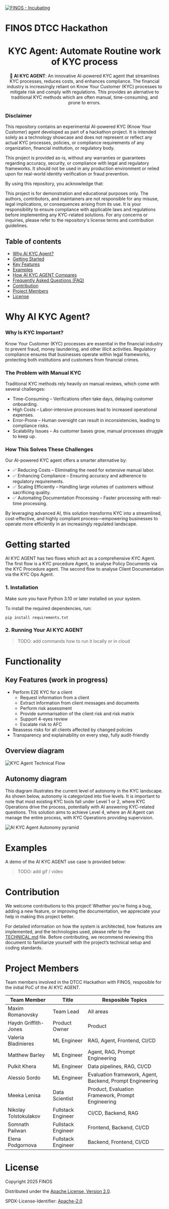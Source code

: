 [![FINOS - Incubating](https://cdn.jsdelivr.net/gh/finos/contrib-toolbox@master/images/badge-incubating.svg)](https://finosfoundation.atlassian.net/wiki/display/FINOS/Incubating)

# FINOS DTCC Hackathon 


<div align="center">

# **KYC Agent: Automate Routine work of KYC process**

🔎 **AI KYC AGENT**: An innovative AI-powered KYC agent that streamlines KYC processes, reduces costs, and enhances compliance. The financial industry is increasingly reliant on Know Your Customer (KYC) processes to mitigate risk and comply with regulations. This provides an alernative to traditional KYC methods which are often manual, time-consuming, and prone to errors. 

</div>

### Disclaimer

This repository contains an experimental AI-powered KYC (Know Your Customer) agent developed as part of a hackathon project. It is intended solely as a technology showcase and does not represent or reflect any actual KYC processes, policies, or compliance requirements of any organization, financial institution, or regulatory body.

This project is provided as-is, without any warranties or guarantees regarding accuracy, security, or compliance with legal and regulatory frameworks. It should not be used in any production environment or relied upon for real-world identity verification or fraud prevention.

By using this repository, you acknowledge that:

This project is for demonstration and educational purposes only.
The authors, contributors, and maintainers are not responsible for any misuse, legal implications, or consequences arising from its use.
It is your responsibility to ensure compliance with applicable laws and regulations before implementing any KYC-related solutions.
For any concerns or inquiries, please refer to the repository's license terms and contribution guidelines.


## Table of contents 

- [Why AI KYC Agent?](#why-ai-kyc-agent)
- [Getting Started](#getting-started)
- [Key Features](#key-features)
- [Examples](#examples)
- [How AI KYC AGENT Compares](#how-ai-kyc-agent-compares)
- [Frequently Asked Questions (FAQ)](#faq)
- [Contribution](#contribution)
- [Project Members](#project-members)
- [License](#license)

# Why AI KYC Agent?

### Why Is KYC Important?
Know Your Customer (KYC) processes are essential in the financial industry to prevent fraud, money laundering, and other illicit activities. Regulatory compliance ensures that businesses operate within legal frameworks, protecting both institutions and customers from financial crimes.

### The Problem with Manual KYC
Traditional KYC methods rely heavily on manual reviews, which come with several challenges:
- Time-Consuming – Verifications often take days, delaying customer onboarding.
- High Costs – Labor-intensive processes lead to increased operational expenses.
- Error-Prone – Human oversight can result in inconsistencies, leading to compliance risks.
- Scalability Issues – As customer bases grow, manual processes struggle to keep up.

### How This Solves These Challenges
Our AI-powered KYC agent offers a smarter alternative by:
- ✅ Reducing Costs – Eliminating the need for extensive manual labor.
- ✅ Enhancing Compliance – Ensuring accuracy and adherence to regulatory requirements.
- ✅ Scaling Efficiently – Handling large volumes of customers without sacrificing quality.
- ✅ Automating Documentation Processing – Faster processing with real-time processing.

By leveraging advanced AI, this solution transforms KYC into a streamlined, cost-effective, and highly compliant process—empowering businesses to operate more efficiently in an increasingly regulated landscape.

# Getting started 
AI KYC AGENT has two flows which act as a comprehensive KYC Agent. The first flow is a KYC procedure Agent, to analyse Policy Documents via the KYC Procedure agent. The second flow to analyse Client Documentation via the KYC Ops Agent. 

### 1. Installation

Make sure you have Python 3.10 or later installed on your system.

To install the required dependencies, run:

```shell
pip install requirements.txt
```

### 2. Running Your AI KYC AGENT

>TODO: add commands how to run it locally or in cloud

# Functionality

## Key Features (work in progress)
* Perform E2E KYC for a client
    * Request information from a client
    * Extract information from client messages and documents
    * Perform risk assessment 
    * Provide summarisation of the client risk and risk matrix
    * Support 4-eyes review
    * Escalate risk to AFC
* Reassess risks for all clients affected by changed policies 
* Transparency and explainability on every step, fully audit-friendly
## Overview diagram



![KYC Agent Technical Flow](images/technical_flowchart.png)

## Autonomy diagram
This diagram illustrates the current level of autonomy in the KYC landscape. As shown below, autonomy is categorized into five levels. It is important to note that most existing KYC tools fall under Level 1 or 2, where KYC Operations drive the process, potentially with AI answering KYC-related questions. This solution aims to achieve Level 4, where an AI Agent can manage the entire process, with KYC Operations providing supervision.

![AI KYC Agent Autonomy pyramid](images/autonomy.png)

# Examples 
A demo of the AI KYC AGENT use case is provided below:
> TODO: add gif / video


# Contribution
We welcome contributions to this project! Whether you're fixing a bug, adding a new feature, or improving the documentation, we appreciate your help in making this project better.

For detailed information on how the system is architected, how features are implemented, and the technologies used, please refer to the [TECHNICAL.md](./TECHNICAL.md) file. Before contributing, we recommend reviewing this document to familiarize yourself with the project’s technical setup and coding standards.

# Project Members 
Team members involved in the DTCC Hackathon with FINOS, resposible for the initial PoC of the AI KYC AGENT. 


**Team Member**     | **Title**              | **Resposible Topics**  
------------------  | ---------------------- | ------------------  
Maxim Romanovsky    | Team Lead              | All areas
Haydn Griffith-Jones| Product Owner          | Product 
Valeria Bladinieres | ML Engineer     | RAG, Agent, Frontend, CI/CD 
Matthew Barley      | ML Engineer            | Agent, RAG, Prompt Engineering
Pulkit Khera        | ML Engineer            | Data pipelines, RAG, CI/CD
Alessio Sordo       | ML Engineer            | Evaluation framework, Agent, Backend, Prompt Engineering
Meeka Lenisa        | Data Scientist         | Product, Evaluation Framework, Prompt Engineering
Nikolay Tolstokulakov | Fullstack Engineer       | CI/CD, Backend, RAG
Somnath Pailwan     | Fullstack Engineer     | Frontend, Backend, CI/CD
Elena Podgornova    | Fullstack Engineer     | Backend, Frontend, CI/CD


# License

Copyright 2025 FINOS

Distributed under the [Apache License, Version 2.0](http://www.apache.org/licenses/LICENSE-2.0).

SPDX-License-Identifier: [Apache-2.0](https://spdx.org/licenses/Apache-2.0)
















